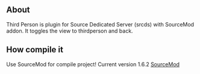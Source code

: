 About
-----

Third Person is plugin for Source Dedicated Server (srcds) with SourceMod addon.
It toggles the view to thirdperson and back.

How compile it
--------------

Use SourceMod for compile project! Current version 1.6.2
[SourceMod](http://www.sourcemod.net/)
